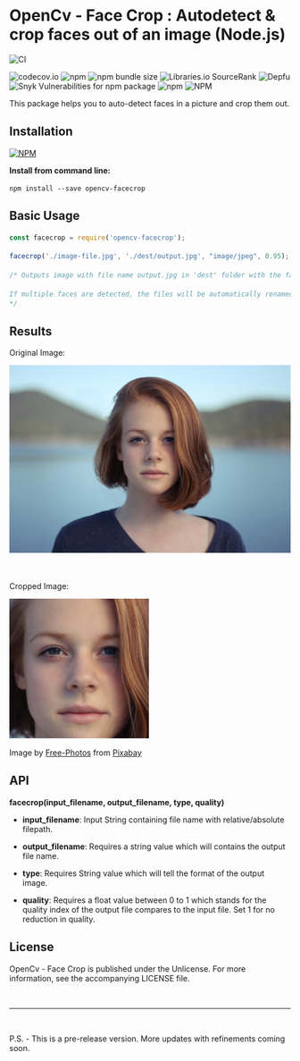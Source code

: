 # OpenCv - Face Crop : Autodetect & crop faces out of an image (Node.js)

![CI](https://github.com/arghyadeep-k/opencv-facecrop/workflows/CI/badge.svg?branch=master)
<!--[![Quality Gate Status](https://sonarcloud.io/api/project_badges/measure?project=arghyadeep-k_opencv-facecrop&metric=alert_status)](https://sonarcloud.io/dashboard?id=arghyadeep-k_opencv-facecrop) -->
![codecov.io](https://codecov.io/github/arghyadeep-k/opencv-facecrop/coverage.svg?branch=master)
![npm](https://img.shields.io/npm/v/opencv-facecrop)
![npm bundle size](https://img.shields.io/bundlephobia/min/opencv-facecrop)
![Libraries.io SourceRank](https://img.shields.io/librariesio/sourcerank/npm/opencv-facecrop)
![Depfu](https://img.shields.io/depfu/arghyadeep-k/opencv-facecrop)
![Snyk Vulnerabilities for npm package](https://img.shields.io/snyk/vulnerabilities/npm/opencv-facecrop)
![npm](https://img.shields.io/npm/dt/opencv-facecrop)
![NPM](https://img.shields.io/npm/l/opencv-facecrop?color=blue)


This package helps you to auto-detect faces in a picture and crop them out.

## Installation

[![NPM](https://nodei.co/npm/opencv-facecrop.png)](https://nodei.co/npm/opencv-facecrop/)

**Install from command line:**

`npm install --save opencv-facecrop`



## Basic Usage
```javascript
const facecrop = require('opencv-facecrop');

facecrop('./image-file.jpg', './dest/output.jpg', "image/jpeg", 0.95);

/* Outputs image with file name output.jpg in 'dest' folder with the face cropped out.

If multiple faces are detected, the files will be automatically renamed to output-1.jpg, output-2.jpg and so on.
*/
```

## Results

Original Image:

<img src="https://github.com/arghyadeep-k/resources/raw/master/opencv-facecrop_test-file-1.jpg">

<br><br>
Cropped Image:

<img src="https://github.com/arghyadeep-k/resources/raw/master/opencv-facecrop_test-file-1-output.jpg" width=250px>

Image by <a href="https://pixabay.com/photos/?utm_source=link-attribution&amp;utm_medium=referral&amp;utm_campaign=image&amp;utm_content=919048">Free-Photos</a> from <a href="https://pixabay.com/?utm_source=link-attribution&amp;utm_medium=referral&amp;utm_campaign=image&amp;utm_content=919048">Pixabay</a>

## API
**facecrop(input_filename, output_filename, type, quality)**

- **input_filename**: Input String containing file name with relative/absolute filepath.

- **output_filename**: Requires a string value which will contains the output file name.

- **type**: Requires String value which will tell the format of the output image.

- **quality**: Requires a float value between 0 to 1 which stands for the quality index of the output file compares to the input file. Set 1 for no reduction in quality.


<!-- ## Defaults -->



## License

OpenCv - Face Crop is published under the Unlicense. For more information, see the accompanying LICENSE file. 

<br>

---

<br>

P.S. - This is a pre-release version. More updates with refinements coming soon.
